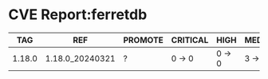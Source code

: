 # CVE Report:ferretdb
|  TAG   |       REF       | PROMOTE | CRITICAL |  HIGH  | MEDIUM |  LOW   | UNKNOWN |
|--------|-----------------|---------|----------|--------|--------|--------|---------|
| 1.18.0 | 1.18.0_20240321 | ?       | 0 -> 0   | 0 -> 0 | 3 -> 3 | 0 -> 0 | 0 -> 0  |
